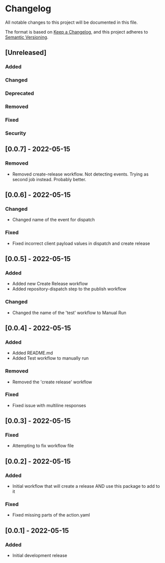 # Changelog
All notable changes to this project will be documented in this file.

The format is based on [Keep a Changelog](https://keepachangelog.com/en/1.0.0/),
and this project adheres to [Semantic Versioning](https://semver.org/spec/v2.0.0.html).

## [Unreleased]
### Added
### Changed
### Deprecated
### Removed
### Fixed
### Security

## [0.0.7] - 2022-05-15
### Removed
- Removed create-release workflow. Not detecting events. Trying as second job instead. Probably better.

## [0.0.6] - 2022-05-15
### Changed
- Changed name of the event for dispatch
### Fixed
- Fixed incorrect client payload values in dispatch and create release

## [0.0.5] - 2022-05-15
### Added
- Added new Create Release workflow
- Added repository-dispatch step to the publish workflow
### Changed
- Changed the name of the 'test' workflow to Manual Run

## [0.0.4] - 2022-05-15
### Added
- Added README.md
- Added Test workflow to manually run
### Removed
- Removed the 'create release' workflow
### Fixed
- Fixed issue with multiline responses

## [0.0.3] - 2022-05-15
### Fixed
- Attempting to fix workflow file

## [0.0.2] - 2022-05-15
### Added
- Initial workflow that will create a release AND use this package to add to it
### Fixed
- Fixed missing parts of the action.yaml

## [0.0.1] - 2022-05-15
### Added
- Initial development release